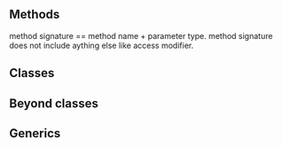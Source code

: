 ## Methods

method signature == method name + parameter type.
method signature does not include aything else like access modifier.

## Classes

## Beyond classes

## Generics